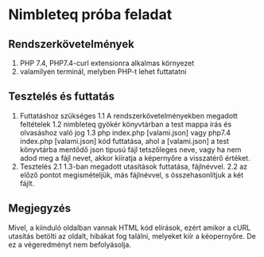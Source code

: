 # Nimbleteq próba feladat

## Rendszerkövetelmények
1. PHP 7.4, PHP7.4-curl extensionra alkalmas környezet
2. valamilyen terminál, melyben PHP-t lehet futtatatni
## Tesztelés és futtatás
1. Futtatáshoz szükséges
    1.1 A rendszerkövetelményekben megadott feltételek
    1.2 nimbleteq gyökér könyvtárban a test mappa írás és olvasáshoz való jog
    1.3 php index.php [valami.json] vagy php7.4 index.php [valami.json] kód futtatása, ahol a [valami.json] a test könyvtárba mentődő json tipusú fájl tetszőleges neve, vagy ha nem adod meg a fájl nevet, akkor kiíratja a képernyőre a visszatérő értéket.
2. Tesztelés
    2.1 1.3-ban megadott utasítások futtatása, fájlnévvel.
    2.2 az előző pontot megismételjük, más fájlnévvel, s összehasonlítjuk a két fájlt.

## Megjegyzés
Mivel, a kiinduló oldalban vannak HTML kód elírások, ezért amikor a cURL utasítás betölti az oldalt, hibákat fog találni, melyeket kiír a kéopernyőre. De ez a végeredményt nem befolyásolja.


